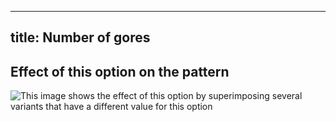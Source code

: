 ***

## title: Number of gores

## Effect of this option on the pattern

![This image shows the effect of this option by superimposing several variants that have a different value for this option](holmes\_gorenumber\_sample.svg "Effect of this option on the pattern")
